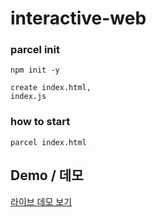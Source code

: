 # interactive-web


### parcel init

```
npm init -y

create index.html,
index.js
```

### how to start
```
parcel index.html
```
## Demo / 데모

[라이브 데모 보기](https://halloween-interactive-web.netlify.app/)